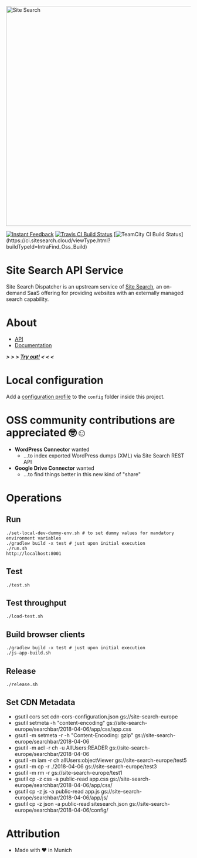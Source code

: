 <img src="https://api.sitesearch.cloud/theme/logo.png" alt="Site Search" width="600" style="max-width:100%;">

[![Instant Feedback](https://badges.gitter.im/gitterHQ/gitter.svg)](https://gitter.im/sitesearch/Lobby)
[![Travis CI Build Status](https://travis-ci.org/intrafind/if-sitesearch.svg)](https://travis-ci.org/intrafind/if-sitesearch)
[![TeamCity CI Build Status](https://ci.sitesearch.cloud/app/rest/builds/buildType(id:IntraFind_Oss_Build)/statusIcon)](https://ci.sitesearch.cloud/viewType.html?buildTypeId=IntraFind_Oss_Build)


Site Search API Service
=
Site Search Dispatcher is an upstream service of [Site Search](https://api.sitesearch.cloud), 
an on-demand SaaS offering for providing websites with an externally managed search capability. 

# About

* [API](https://api.sitesearch.cloud/swagger-ui.html)
* [Documentation](https://github.com/intrafind/if-sitesearch/blob/master/docs/faq.md)
    
***> > > [Try out!](https://sitesearch.cloud/getting-started) < < <***    
    
# Local configuration

Add a [configuration profile](https://docs.spring.io/spring-boot/docs/current/reference/html/boot-features-external-config.html#boot-features-external-config-profile-specific-properties) 
to the `config` folder inside this project.   

# OSS community contributions are appreciated 🤓☺️ 

* **WordPress Connector** wanted
    * ...to index exported WordPress dumps (XML) via Site Search REST API  
* **Google Drive Connector** wanted
    * ...to find things better in this new kind of "share"

# Operations

## Run 
    ./set-local-dev-dummy-env.sh # to set dummy values for mandatory environment variables 
    ./gradlew build -x test # just upon initial execution 
    ./run.sh
    http://localhost:8001
    
## Test
    ./test.sh

## Test throughput
    ./load-test.sh

## Build browser clients
    ./gradlew build -x test # just upon initial execution
    ./js-app-build.sh

## Release
    ./release.sh
   
## Set CDN Metadata
* gsutil cors set cdn-cors-configuration.json gs://site-search-europe
* gsutil setmeta  -h "content-encoding"  gs://site-search-europe/searchbar/2018-04-06/app/css/app.css
* gsutil -m setmeta -r -h "Content-Encoding: gzip"  gs://site-search-europe/searchbar/2018-04-06
* gsutil -m acl -r ch -u AllUsers:READER gs://site-search-europe/searchbar/2018-04-06
* gsutil -m iam -r ch allUsers:objectViewer gs://site-search-europe/test5
* gsutil -m cp -r ./2018-04-06 gs://site-search-europe/test3
* gsutil -m rm -r gs://site-search-europe/test1
* gsutil cp -z css -a public-read app.css gs://site-search-europe/searchbar/2018-04-06/app/css/
* gsutil cp -z js -a public-read app.js gs://site-search-europe/searchbar/2018-04-06/app/js/
* gsutil cp -z json -a public-read sitesearch.json gs://site-search-europe/searchbar/2018-04-06/config/
    
# Attribution
* Made with ♥ in Munich
